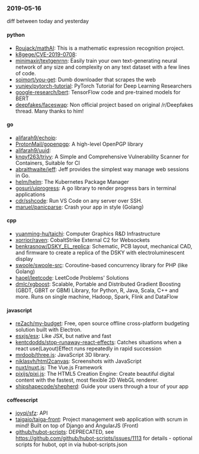 ### 2019-05-16
diff between today and yesterday

#### python
* [Roujack/mathAI](https://github.com/Roujack/mathAI): This is a mathematic expression recognition project.
* [k8gege/CVE-2019-0708](https://github.com/k8gege/CVE-2019-0708): 
* [minimaxir/textgenrnn](https://github.com/minimaxir/textgenrnn): Easily train your own text-generating neural network of any size and complexity on any text dataset with a few lines of code.
* [soimort/you-get](https://github.com/soimort/you-get):  Dumb downloader that scrapes the web
* [yunjey/pytorch-tutorial](https://github.com/yunjey/pytorch-tutorial): PyTorch Tutorial for Deep Learning Researchers
* [google-research/bert](https://github.com/google-research/bert): TensorFlow code and pre-trained models for BERT
* [deepfakes/faceswap](https://github.com/deepfakes/faceswap): Non official project based on original /r/Deepfakes thread. Many thanks to him!

#### go
* [alifarah9/echoip](https://github.com/alifarah9/echoip): 
* [ProtonMail/gopenpgp](https://github.com/ProtonMail/gopenpgp): A high-level OpenPGP library
* [alifarah9/uuid](https://github.com/alifarah9/uuid): 
* [knqyf263/trivy](https://github.com/knqyf263/trivy): A Simple and Comprehensive Vulnerability Scanner for Containers, Suitable for CI
* [abraithwaite/jeff](https://github.com/abraithwaite/jeff): Jeff provides the simplest way manage web sessions in Go.
* [helm/helm](https://github.com/helm/helm): The Kubernetes Package Manager
* [gosuri/uiprogress](https://github.com/gosuri/uiprogress): A go library to render progress bars in terminal applications
* [cdr/sshcode](https://github.com/cdr/sshcode): Run VS Code on any server over SSH.
* [maruel/panicparse](https://github.com/maruel/panicparse): Crash your app in style (Golang)

#### cpp
* [yuanming-hu/taichi](https://github.com/yuanming-hu/taichi): Computer Graphics R&D Infrastructure
* [xorrior/raven](https://github.com/xorrior/raven): CobaltStrike External C2 for Websockets
* [benkrasnow/DSKY_EL_replica](https://github.com/benkrasnow/DSKY_EL_replica): Schematic, PCB layout, mechanical CAD, and firmware to create a replica of the DSKY with electroluminescent display
* [swoole/swoole-src](https://github.com/swoole/swoole-src):  Coroutine-based concurrency library for PHP (like Golang)
* [haoel/leetcode](https://github.com/haoel/leetcode): LeetCode Problems' Solutions
* [dmlc/xgboost](https://github.com/dmlc/xgboost): Scalable, Portable and Distributed Gradient Boosting (GBDT, GBRT or GBM) Library, for Python, R, Java, Scala, C++ and more. Runs on single machine, Hadoop, Spark, Flink and DataFlow

#### javascript
* [reZach/my-budget](https://github.com/reZach/my-budget): Free, open source offline cross-platform budgeting solution built with Electron.
* [esxjs/esx](https://github.com/esxjs/esx): Like JSX, but native and fast
* [kentcdodds/stop-runaway-react-effects](https://github.com/kentcdodds/stop-runaway-react-effects):  Catches situations when a react use(Layout)Effect runs repeatedly in rapid succession
* [mrdoob/three.js](https://github.com/mrdoob/three.js): JavaScript 3D library.
* [niklasvh/html2canvas](https://github.com/niklasvh/html2canvas): Screenshots with JavaScript
* [nuxt/nuxt.js](https://github.com/nuxt/nuxt.js): The Vue.js Framework
* [pixijs/pixi.js](https://github.com/pixijs/pixi.js): The HTML5 Creation Engine: Create beautiful digital content with the fastest, most flexible 2D WebGL renderer.
* [shipshapecode/shepherd](https://github.com/shipshapecode/shepherd): Guide your users through a tour of your app

#### coffeescript
* [joyqi/sfz](https://github.com/joyqi/sfz): API
* [taigaio/taiga-front](https://github.com/taigaio/taiga-front): Project management web application with scrum in mind! Built on top of Django and AngularJS (Front)
* [github/hubot-scripts](https://github.com/github/hubot-scripts): DEPRECATED, see https://github.com/github/hubot-scripts/issues/1113 for details - optional scripts for hubot, opt in via hubot-scripts.json
